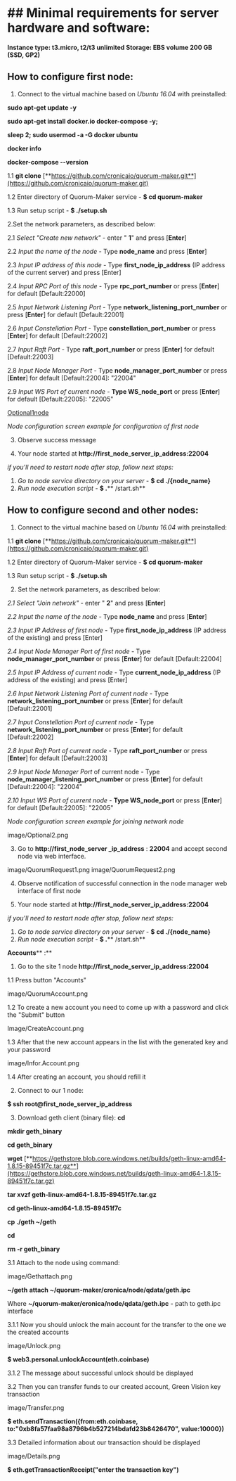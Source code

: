 # ## Minimal requirements for server hardware and software:

**Instance type: t3.micro, t2/t3 unlimited
Storage: EBS volume 200 GB (SSD, GP2)**

## How to configure first node:

1. Connect to the virtual machine based on _Ubuntu 16.04_ with preinstalled:

**sudo apt-get update -y**

**sudo apt-get install docker.io docker-compose -y;**

**sleep 2; sudo usermod -a -G docker ubuntu**

**docker info**

**docker-compose --version**

1.1 **git clone** [**https://github.com/cronicaio/quorum-maker.git**](https://github.com/cronicaio/quorum-maker.git)

1.2 Enter directory of Quorum-Maker service - **$ cd quorum-maker**

1.3 Run setup script - **$ ./setup.sh**

2.Set the network parameters, as described below:

2.1 _Select  &quot;Create new network&quot;_ - enter &quot; **1**&quot; and press [**Enter**]

2.2 _Input the name of the node_ - Type   **node\_name** and press [**Enter**]

2.3 _Input IP address of this node_ - Type **first\_node\_ip\_address** (IP address of the current server) and press [Enter]

2.4 _Input RPC Port of this node_ - Type **rpc\_port\_number** or press [**Enter**] for default [Default:22000]

2.5 _Input Network Listening Port_ - Type **network\_listening\_port\_number** or press [**Enter**] for default [Default:22001]

2.6 _Input Constellation Port_ - Type **constellation\_port\_number** or press [**Enter**] for default [Default:22002]

2.7 _Input Raft Port_ - Type **raft\_port\_number** or press [**Enter**] for default [Default:22003]

2.8 _Input Node Manager Port_ - Type **node\_manager\_port\_number** or press [**Enter**] for default [Default:22004]: &quot;22004&quot;

2.9 _Input WS Port of current node -_ **Type WS\_node\_port** or press [**Enter**] for default [Default:22005]: &quot;22005&quot;

[Optional1node](https://github.com/cronicaio/docs/blob/master/Image/Optional1.png)

[Optional]: https://github.com/cronicaio/docs/blob/master/Image/Optional1.png

_Node configuration screen example for configuration of first node_

3. Observe success message

4. Your node started at **http://first\_node\_server\_ip\_address:22004**

_if you&#39;ll need to restart node after stop, follow next steps:_

1. _Go to node service directory on your server_ - **$**  **cd ./{node\_name}**
2. _Run node execution script -_ **$ .**** /start.sh**

## How to configure second and other nodes:

1. Connect to the virtual machine based on _Ubuntu 16.04_ with preinstalled:

1.1 **git clone** [**https://github.com/cronicaio/quorum-maker.git**](https://github.com/cronicaio/quorum-maker.git)

1.2 Enter directory of Quorum-Maker service - **$ cd quorum-maker**

1.3 Run setup script - **$ ./setup.sh**



2. Set the network parameters, as described below:

_2.1 Select  &quot;Join network&quot;_ - enter &quot; **2**&quot; and press [**Enter**]

_2.2 Input the name of the node_ - Type   **node\_name** and press [**Enter**]

_2.3 Input IP Address of first node_ - Type **first\_node\_ip\_address** (IP address of the existing) and press [Enter]

_2.4 Input Node Manager Port of first node_ - Type **node\_manager\_port\_number** or press [**Enter**] for default [Default:22004]

_2.5 Input IP Address of current node_ - Type **current\_node\_ip\_address** (IP address of the existing) and press [Enter]

_2.6 Input Network Listening Port of current node_ - Type **network\_listening\_port\_number** or press [**Enter**] for default [Default:22001]

_2.7 Input Constellation Port of current node_ - Type **network\_listening\_port\_number** or press [**Enter**] for default [Default:22002]

_2.8 Input Raft Port of current node_ - Type **raft\_port\_number** or press [**Enter**] for default [Default:22003]

_2.9 Input Node Manager Port_ of current node - Type **node\_manager\_listening\_port\_number** or press [**Enter**] for default [Default:22004]: &quot;22004&quot;

_2.10 Input WS Port of current node -_ **Type WS\_node\_port** or press [**Enter**] for   default [Default:22005]: &quot;22005&quot;

_Node configuration screen example for joining network node_

image/Optional2.png

3. Go to **http://first\_node\_server \_ip\_address** : **22004** and accept second node via web interface.

image/QuorumRequest1.png
image/QuorumRequest2.png

4. Observe notification of successful connection in the node manager web interface of first node

5. Your node started at **http://first\_node\_server\_ip\_address:22004**

_if you&#39;ll need to restart node after stop, follow next steps:_

1. _Go to node service directory on your server_ - **$**  **cd ./{node\_name}**
2. _Run node execution script -_ **$ .**** /start.sh**

**Accounts**** :**

1. Go to the site 1 node **http://first\_node\_server\_ip\_address:22004**

1.1 Press button &quot;Accounts&quot;

image/QuorumAccount.png

1.2 To create a new account you need to come up with a password and click the &quot;Submit&quot; button

Image/CreateAccount.png   

1.3 After that the new account appears in the list with the generated key and your password

image/Infor.Account.png

1.4 After creating an account, you should refill it

2. Connect to our 1 node:

**$ ssh root@first\_node\_server\_ip\_address**

3. Download geth client (binary file):
**cd**

**mkdir geth\_binary**

**cd geth\_binary**

**wget** [**https://gethstore.blob.core.windows.net/builds/geth-linux-amd64-1.8.15-89451f7c.tar.gz**](https://gethstore.blob.core.windows.net/builds/geth-linux-amd64-1.8.15-89451f7c.tar.gz)

**tar xvzf geth-linux-amd64-1.8.15-89451f7c.tar.gz**

**cd geth-linux-amd64-1.8.15-89451f7c**

**cp ./geth ~/geth**

**cd**

**rm -r geth\_binary**

3.1 Attach to the node using command:

image/Gethattach.png

**~/geth**  **attach ~/quorum-maker/cronica/node/qdata/geth.ipc**

Where **~/quorum-maker/cronica/node/qdata/geth.ipc** - path to geth.ipc interface

3.1.1 Now you should unlock the main account for the transfer to the one we the created accounts

image/Unlock.png

**$ web3.personal.unlockAccount(eth.coinbase)**

3.1.2 The message about successful unlock should be displayed

3.2 Then you can transfer funds to our created account, Green Vision key transaction

image/Transfer.png

**$ eth.sendTransaction({from:eth.coinbase, to:&quot;0xb8fa57faa98a8796b4b527214bdafd23b8426470&quot;, value:10000})**

3.3 Detailed information about our transaction should be displayed

image/Details.png

**$  eth.getTransactionReceipt(&quot;enter the transaction key&quot;)**
